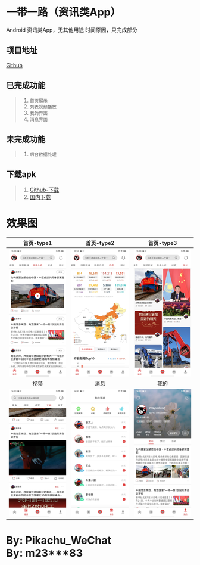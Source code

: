 一带一路（资讯类App）
==============
Android 资讯类App，无其他用途
时间原因，只完成部分


项目地址
------------
[Github](https://github.com/pikachu0621/oneRoad)



已完成功能
------------
>1. `首页展示`
>2. `列表视频播放`
>3. `我的界面`
>4. `消息界面`

未完成功能
-------------
>1. `后台数据处理`


下载apk
---
>1. [Github-下载](/static/release/OneBeltOneRoad_1.0.0.apk)
>2. [国内下载](http://pkpk.run)


效果图
==============
|首页-type1|首页-type2|首页-type3|
|:---:|:---:|:---:|
| ![](/static/a1.jpg) | ![](/static/a2.jpg) | ![](/static/a3.jpg) | 
|视频|消息|我的|
| ![](/static/b1.jpg) | ![](/static/c1.jpg) | ![](/static/d1.jpg) |

By: Pikachu_WeChat
<br>
By: m23***83
===
